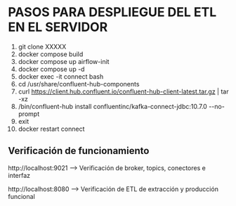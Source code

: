 # PASOS PARA DESPLIEGUE DEL ETL EN EL SERVIDOR
1. git clone XXXXX
2. docker compose build
3. docker compose up airflow-init
4. docker compose up -d
5. docker exec -it connect bash
6. cd /usr/share/confluent-hub-components
7. curl https://client.hub.confluent.io/confluent-hub-client-latest.tar.gz | tar -xz
8. /bin/confluent-hub install confluentinc/kafka-connect-jdbc:10.7.0 --no-prompt
9. exit
10. docker restart connect

## Verificación de funcionamiento
http://localhost:9021 --> Verificación de broker, topics, conectores e interfaz

http://localhost:8080 --> Verificación de ETL de extracción y producción funcional